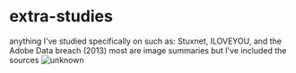 # extra-studies
anything I've studied specifically on such as: Stuxnet, ILOVEYOU, and the Adobe Data breach (2013)
most are image summaries but I've included the sources
![unknown](https://user-images.githubusercontent.com/77043377/147541083-01a0b198-44de-488b-811e-a7ecebb119c4.png)
